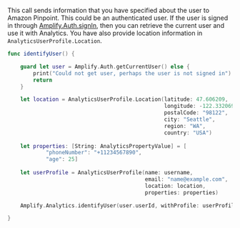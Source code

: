 This call sends information that you have specified about the user to Amazon Pinpoint. This could be an authenticated user. If the user is signed in through [Amplify.Auth.signIn](~/lib/auth/signin.md), then you can retrieve the current user and use it with Analytics. You have also provide location information in `AnalyticsUserProfile.Location`.

```swift
func identifyUser() {

    guard let user = Amplify.Auth.getCurrentUser() else {
        print("Could not get user, perhaps the user is not signed in")
        return
    }

    let location = AnalyticsUserProfile.Location(latitude: 47.606209,
                                                 longitude: -122.332069,
                                                 postalCode: "98122",
                                                 city: "Seattle",
                                                 region: "WA",
                                                 country: "USA")
                                                 
    let properties: [String: AnalyticsPropertyValue] = [
            "phoneNumber": "+11234567890",
            "age": 25]
            
    let userProfile = AnalyticsUserProfile(name: username,
                                           email: "name@example.com",
                                           location: location,
                                           properties: properties)

    Amplify.Analytics.identifyUser(user.userId, withProfile: userProfile)

}
```

